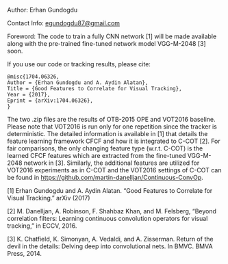 Author: Erhan Gundogdu

Contact Info: egundogdu87@gmail.com

Foreword: The code to train a fully CNN network [1] will be made available along with the pre-trained fine-tuned network model VGG-M-2048 [3] soon.

If you use our code or tracking results, please cite:

	@misc{1704.06326,
	Author = {Erhan Gundogdu and A. Aydin Alatan},
	Title = {Good Features to Correlate for Visual Tracking},
	Year = {2017},
	Eprint = {arXiv:1704.06326},
	}

The two .zip files are the results of OTB-2015 OPE and VOT2016 baseline.
Please note that VOT2016 is run only for one repetition since the tracker is deterministic.
The detailed information is available in [1] that details the feature learning framework CFCF and how it is integrated to C-COT [2]. For fair comparisons, the only changing feature type (w.r.t. C-COT) is the learned CFCF features which are extracted from the fine-tuned VGG-M-2048 network in [3]. 
Similarly, the additional features are utilized for VOT2016 experiments as in C-COT and the VOT2016 settings of C-COT can be found in https://github.com/martin-danelljan/Continuous-ConvOp. 


[1] Erhan Gundogdu and A. Aydin Alatan. “Good Features to Correlate for Visual Tracking.” arXiv (2017)

[2] M. Danelljan, A. Robinson, F. Shahbaz Khan, and M. Felsberg, “Beyond correlation filters: Learning continuous convolution operators for visual tracking,” in ECCV, 2016.

[3] K. Chatfield, K. Simonyan, A. Vedaldi, and A. Zisserman. Return of the devil in the details: Delving deep into
convolutional nets. In BMVC. BMVA Press, 2014.
